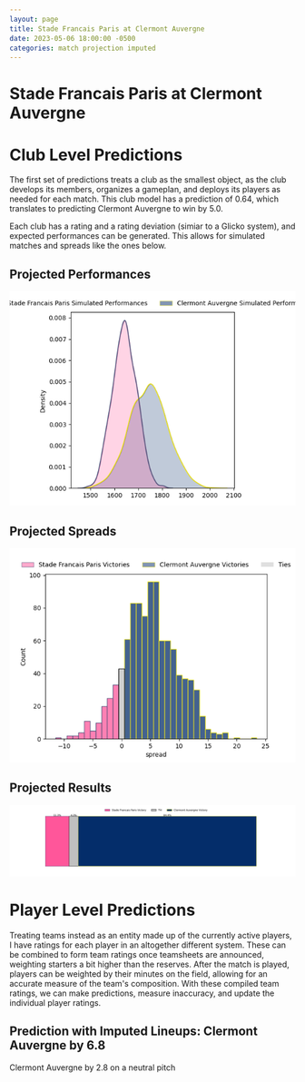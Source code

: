 ```yaml
---  
layout: page  
title: Stade Francais Paris at Clermont Auvergne  
date: 2023-05-06 18:00:00 -0500  
categories: match projection imputed  
---
```

# Stade Francais Paris at Clermont Auvergne

# Club Level Predictions


The first set of predictions treats a club as the smallest object, as the club develops its members, organizes a gameplan, and deploys its players as needed for each match. This club model has a prediction of 0.64, which translates to predicting Clermont Auvergne to win by 5.0.

Each club has a rating and a rating deviation (simiar to a Glicko system), and expected performances can be generated. This allows for simulated matches and spreads like the ones below.
## Projected Performances


![Projected Performances](plots/performances_2023-05-06-ClermontAuvergne-StadeFrancaisParis.png)
## Projected Spreads


![Projected Spreads](plots/spreads_2023-05-06-ClermontAuvergne-StadeFrancaisParis.png)
## Projected Results


![Projected Results](plots/resultbar_2023-05-06-ClermontAuvergne-StadeFrancaisParis.png)
# Player Level Predictions


Treating teams instead as an entity made up of the currently active players, I have ratings for each player in an altogether different system. These can be combined to form team ratings once teamsheets are announced, weighting starters a bit higher than the reserves. After the match is played, players can be weighted by their minutes on the field, allowing for an accurate measure of the team's composition. With these compiled team ratings, we can make predictions, measure inaccuracy, and update the individual player ratings.
## Prediction with Imputed Lineups: Clermont Auvergne by 6.8


Clermont Auvergne by 2.8 on a neutral pitch

